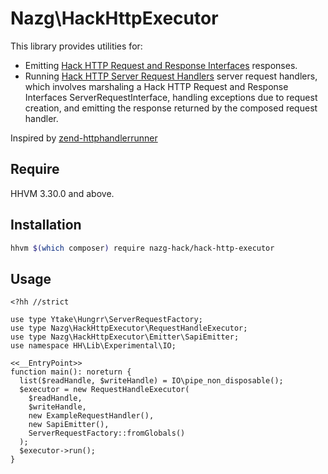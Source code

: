 # Nazg\HackHttpExecutor

This library provides utilities for:

 - Emitting [Hack HTTP Request and Response Interfaces](https://github.com/hhvm/hack-http-request-response-interfaces) responses.
 - Running [Hack HTTP Server Request Handlers](https://github.com/nazg-hack/http-server-request-handler) server request handlers, which involves marshaling a Hack HTTP Request and Response Interfaces ServerRequestInterface, handling exceptions due to request creation, and emitting the response returned by the composed request handler.

Inspired by [zend-httphandlerrunner](https://github.com/zendframework/zend-httphandlerrunner)

## Require

HHVM 3.30.0 and above.

## Installation

```bash
hhvm $(which composer) require nazg-hack/hack-http-executor
```

## Usage

```hack
<?hh //strict

use type Ytake\Hungrr\ServerRequestFactory;
use type Nazg\HackHttpExecutor\RequestHandleExecutor;
use type Nazg\HackHttpExecutor\Emitter\SapiEmitter;
use namespace HH\Lib\Experimental\IO;

<<__EntryPoint>>
function main(): noreturn {
  list($readHandle, $writeHandle) = IO\pipe_non_disposable();
  $executor = new RequestHandleExecutor(
    $readHandle,
    $writeHandle,
    new ExampleRequestHandler(),
    new SapiEmitter(),
    ServerRequestFactory::fromGlobals()
  );
  $executor->run();
}
```
